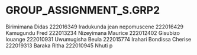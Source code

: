 # GROUP_ASSIGNMENT_S.GRP2
Birimimana Didas 222016349
Iradukunda jean nepomuscene 222016429
Kamugundu Fred 222013234
Nizeyimana Maurice 222012402
Gisubizo louange 222010931
Uwumugisha Beula 222015774
Irahari Bondissa Cherise 222019313
Baraka Ritha 222010945
Nhuti p
